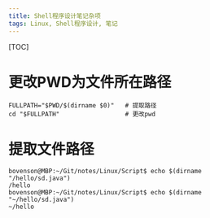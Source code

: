 ```yaml
---
title: Shell程序设计笔记杂项
tags: Linux, Shell程序设计, 笔记
---
```


[TOC]

# 更改PWD为文件所在路径

```shell
FULLPATH="$PWD/$(dirname $0)"	# 提取路径
cd "$FULLPATH"					# 更改pwd
```

# 提取文件路径

```shell
bovenson@MBP:~/Git/notes/Linux/Script$ echo $(dirname "/hello/sd.java")
/hello
bovenson@MBP:~/Git/notes/Linux/Script$ echo $(dirname "~/hello/sd.java")
~/hello
```

